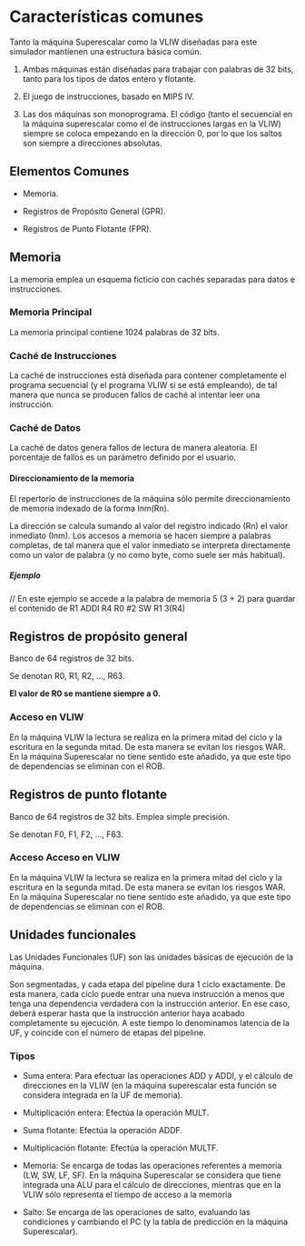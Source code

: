 # Características comunes

Tanto la máquina Superescalar como la VLIW diseñadas para este simulador mantienen una estructura básica común.

1. Ambas máquinas están diseñadas para trabajar con palabras de 32 bits, tanto para los tipos de datos entero y flotante.

2. El juego de instrucciones, basado en MIPS IV.

3. Las dos máquinas son monoprograma. El código (tanto el secuencial en la máquina superescalar como el de instrucciones largas en la VLIW) siempre se coloca empezando en la dirección 0, por lo que los saltos son siempre a direcciones absolutas.


## Elementos Comunes

* Memoria.

* Registros de Propósito General (GPR).

* Registros de Punto Flotante (FPR).

## Memoria

La memoria emplea un esquema ficticio con cachés separadas para datos e instrucciones.


### Memoria Principal

La memoria principal contiene 1024 palabras de 32 bits.


### Caché de Instrucciones

La caché de instrucciones está diseñada para contener completamente el programa secuencial (y el programa VLIW si se está empleando), de tal manera que nunca se producen fallos de caché al intentar leer una instrucción.


### Caché de Datos

La caché de datos genera fallos de lectura de manera aleatoria. El porcentaje de fallos es un parámetro definido por el usuario.

#### Direccionamiento de la memoria

El repertorio de instrucciones de la máquina sólo permite direccionamiento de memoria indexado de la forma Inm(Rn).

La dirección se calcula sumando al valor del registro indicado (Rn) el valor inmediato (Inm). Los accesos a memoria se hacen siempre a palabras completas, de tal manera que el valor inmediato se interpreta directamente como un valor de palabra (y no como byte, como suele ser más habitual).

##### Ejemplo

// En este ejemplo se accede a la palabra de memoria 5 (3 + 2) para guardar el contenido de R1
ADDI	 R4 R0 #2
SW		 R1 3(R4)

## Registros de propósito general

Banco de 64 registros de 32 bits.

Se denotan R0, R1, R2, ..., R63.


**El valor de R0 se mantiene siempre a 0.**


### Acceso en VLIW

En la máquina VLIW la lectura se realiza en la primera mitad del ciclo y la escritura en la segunda mitad. De esta manera se evitan los riesgos WAR. En la máquina Superescalar no tiene sentido este añadido, ya que este tipo de dependencias se eliminan con el ROB.

## Registros de punto flotante

Banco de 64 registros de 32 bits. Emplea simple precisión.

Se denotan F0, F1, F2, ..., F63.


### Acceso Acceso en VLIW

En la máquina VLIW la lectura se realiza en la primera mitad del ciclo y la escritura en la segunda mitad. De esta manera se evitan los riesgos WAR. En la máquina Superescalar no tiene sentido este añadido, ya que este tipo de dependencias se eliminan con el ROB.

## Unidades funcionales 

Las Unidades Funcionales (UF) son las únidades básicas de ejecución de la máquina.

Son segmentadas, y cada etapa del pipeline dura 1 ciclo exactamente. De esta manera, cada ciclo puede entrar una nueva instrucción a menos que tenga una dependencia verdadera con la instrucción anterior. En ese caso, deberá esperar hasta que la instrucción anterior haya acabado completamente su ejecución. A este tiempo lo denominamos latencia de la UF, y coincide con el número de etapas del pipeline.

### Tipos

* Suma entera: Para efectuar las operaciones ADD y ADDI, y el cálculo de direcciones en la VLIW (en la máquina superescalar esta función se considera integrada en la UF de memoria).

* Multiplicación entera: Efectúa la operación MULT.

* Suma flotante: Efectúa la operación ADDF.

* Multiplicación flotante: Efectúa la operación MULTF.

* Memoria: Se encarga de todas las operaciones referentes a memoria (LW, SW, LF, SF). En la máquina Superescalar se considera que tiene integrada una ALU para el cálculo de direcciones, mientras que en la VLIW sólo representa el tiempo de acceso a la memoria

* Salto: Se encarga de las operaciones de salto, evaluando las condiciones y cambiando el PC (y la tabla de predicción en la máquina Superescalar).